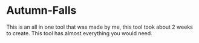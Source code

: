 # Autumn-Falls
This is an all in one tool that was made by me, this tool took about 2 weeks to create. This tool has almost everything you would need.
